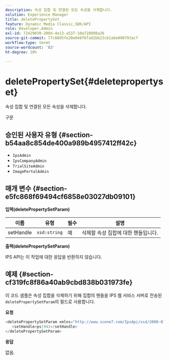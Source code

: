 ```yaml
---
description: 속성 집합 및 연결된 모든 속성을 삭제합니다.
solution: Experience Manager
title: deletePropertySet
feature: Dynamic Media Classic,SDK/API
role: Developer,Admin
exl-id: 72429030-200d-4e13-a537-10a728998a26
source-git-commit: 77c88d5fe20e048f6fad2bb23cb1abe090793acf
workflow-type: tm+mt
source-wordcount: '83'
ht-degree: 10%

---
```


# deletePropertySet{#deletepropertyset}

속성 집합 및 연결된 모든 속성을 삭제합니다.

구문

## 승인된 사용자 유형 {#section-b54aa8c854de400a989b4957412ff42c}

* `IpsAdmin`
* `IpsCompanyAdmin`
* `TrialSiteAdmin`
* `ImagePortalAdmin`

## 매개 변수 {#section-e5fc868f69494cf6858e03027db09101}

**입력(deletePropertySetParam)**

| 이름 | 유형 | 필수 | 설명 |
|---|---|---|---|
| setHandle | `xsd:string` | 예 | 삭제할 속성 집합에 대한 핸들입니다. |

**출력(deletePropertySetParam)**

IPS API는 이 작업에 대한 응답을 반환하지 않습니다.

## 예제 {#section-cf319fc8f86a40ab9cbd838b031973fe}

이 코드 샘플은 속성 집합을 삭제하기 위해 집합의 핸들을 IPS 웹 서비스 서버로 전송된 `deletePropertySetParam`의 필드로 사용합니다.

**요청**

```java
<deletePropertySetParam xmlns="http://www.scene7.com/IpsApi/xsd/2008-01-15">
   <setHandle>ps|941</setHandle>
</deletePropertySetParam>
```

**응답**

없음.
